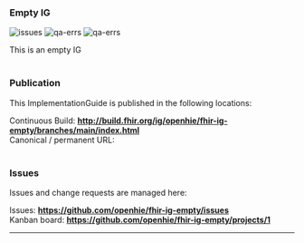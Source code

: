 ### Empty IG

![issues](https://img.shields.io/github/issues/costateixeira/rules)
![qa-errs](https://img.shields.io/endpoint?url=https://raw.githubusercontent.com/costateixeira/rules/master/qa-errs.json)
![qa-errs](https://img.shields.io/endpoint?url=https://raw.githubusercontent.com/costateixeira/rules/master/qa-warns.json)


This is an empty IG
<br> </br>
###
### Publication
This ImplementationGuide is published in the following locations:

Continuous Build: __http://build.fhir.org/ig/openhie/fhir-ig-empty/branches/main/index.html__  
Canonical / permanent URL: 
<br> </br>

### Issues
Issues and change requests are managed here:  

Issues:  __https://github.com/openhie/fhir-ig-empty/issues__  
Kanban board:  __https://github.com/openhie/fhir-ig-empty/projects/1__  

--- 
